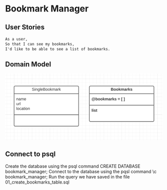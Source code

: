 # Bookmark Manager

## User Stories
```
As a user,
So that I can see my bookmarks,
I'd like to be able to see a list of bookmarks.
```
## Domain Model

![alt text](media/domain_model1.png "Domain model 1 for first user story")

## Connect to psql
Create the database using the psql command CREATE DATABASE bookmark_manager;
Connect to the database using the pqsl command \c bookmark_manager;
Run the query we have saved in the file 01_create_bookmarks_table.sql
